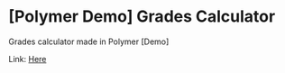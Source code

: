 # [Polymer Demo] Grades Calculator
Grades calculator made in Polymer [Demo]

Link: [Here](http://alex-red.github.io/Polymer-Demo--Grades-Calculator/)
